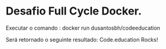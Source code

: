 # Desafio Full Cycle Docker.

Executar o comando : docker run dusantosbh/codeeducation

Será retornado o seguinte resultado: Code.education Rocks!
